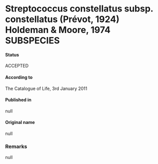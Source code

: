# Streptococcus constellatus subsp. constellatus (Prévot, 1924) Holdeman & Moore, 1974 SUBSPECIES

#### Status
ACCEPTED

#### According to
The Catalogue of Life, 3rd January 2011

#### Published in
null

#### Original name
null

### Remarks
null